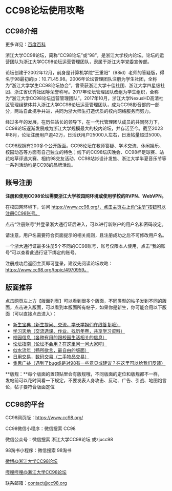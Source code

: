 # CC98论坛使用攻略
## CC98介绍
更多详见：[百度百科](https://baike.baidu.com/item/cc98/3410558)

浙江大学CC98论坛，简称“CC98论坛”或“98”，是浙江大学校内论坛。论坛的运营团队为浙江大学CC98论坛运营管理团队，隶属于浙江大学党委宣传部。

论坛创建于2002年12月，前身是计算机学院“王重阳”（98id）老师的答疑版，得名于98最初的ip：10.71.45.98。2006年论坛管理团队注册为学生社团，全称为“浙江大学学生CC98论坛协会”，曾荣获浙江大学十佳社团、浙江大学四星级社团、浙江省优秀社团等荣誉称号。2017年论坛管理团队改组为学生组织，全称为“浙江大学CC98论坛运营管理团队”。2017年10月，浙江大学NexusHD高清社区管理组整体并入浙江大学CC98论坛运营管理团队，成为CC98影音部的一部分，两站自此携手并进，共同为浙大师生打造优质的校内网络服务而努力。

经过多年的发展，在历任站长的领导下，在一代代管理团队成员的共同努力下，CC98论坛逐渐发展成为浙江大学规模最大的校内论坛，并存活至今。截至2023年8月，论坛注册用户逾42万，日活跃用户25000人左右，日发帖量超过5000。

CC98现拥有200多个公开版面。CC98论坛在教师答疑、学术交流、休闲娱乐、校园动态等方面有自己独立的特色；线下的CC98坛庆晚会、CC98杯足球赛、站花站草评选大赛、相约98交友活动、CC98站衫设计发售、浙江大学半夏音乐节等一系列活动均是CC98的品牌活动。

## 账号注册
**注册和使用CC98论坛需要浙江大学校园网环境或使用学校的RVPN、WebVPN。**

在校园网环境下，访问 https://www.cc98.org/，点击主页右上角“注册”按钮可以注册CC98账号。

点击“注册账号”并登录浙大通行证后进入，可以进行新账户的用户名和密码设定。

请注意，用户名需要符合页面提示的相关规则，且注册成功之后不可修改用户名。

一个浙大通行证最多注册5个不同的CC98账号，账号仅限本人使用，点击“我的账号”可以查看此通行证下绑定的账号。

注册成功后返回主页即可登录，建议先阅读论坛攻略：https://www.cc98.org/topic/4970959。

## 版面推荐
点击网页左上方【版面列表】可以看到很多个版面，不同类型的帖子发到不同的版面，点击进入版面，可以看到本版面所有帖子，如果你是新生，你可能会用以下版面（可以直接点击进入）：

- [新生宝典（新生提问、交流，学长学姐们在线答复哦）](https://www.cc98.org/board/198)
- [学习天地（交流选课、作业，找历年卷，共享学习资料）](https://www.cc98.org/board/68)
- [校园信息（各种有用的跟校园生活相关的信息）](https://www.cc98.org/board/100)
- [论坛指南（论坛不会用？在这里问一问大家吧）](https://www.cc98.org/board/184)
- [似水流年（畅所欲言，最自由的版面）](https://www.cc98.org/board/758)
- [日用交易](/board/80)，[数码交易（二手物品交易）](https://www.cc98.org/board/562)
- [集思广益（遇到了bug或是对98有一些意见或建议？在这里可以给我们反馈）](https://www.cc98.org/board/326)

**版规：**每个版面的置顶贴里会有版规哦，不同版面的定位和版规都不一样，发帖前可以花时间看一下规定，不要发表人身攻击、反动、广告、引战、地图炮言论，帖子要符合版面定位

## CC98的平台
CC98网页版：https://www.cc98.org/

CC98微信小程序：微信搜索 CC98

微信公众号：微信搜索 浙江大学CC98论坛 或zjucc98

98淘书小程序：微信搜索 98淘书

[微博@浙江大学CC98论坛](https://weibo.com/u/1704032047)

[哔哩哔哩@浙江大学CC98论坛](https://space.bilibili.com/222288454)

联系邮箱：contact@cc98.org

